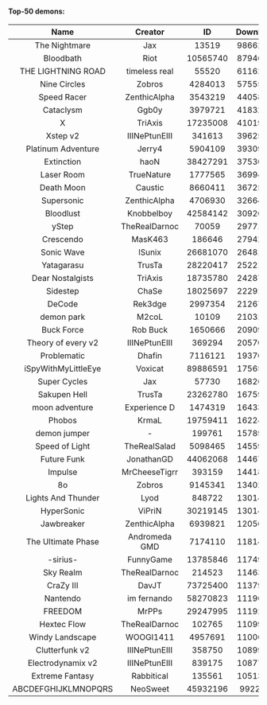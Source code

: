 #### Top-50 demons:

| Name | Creator | ID | Downloads | Likes |
|:---:|:---:|:---:|:---:|:---:|
| The Nightmare | Jax | 13519 | 98662419 | 5205467
| Bloodbath | Riot | 10565740 | 87946452 | 4185611
| THE LIGHTNING ROAD | timeless real | 55520 | 61162791 | 2911886
| Nine Circles | Zobros | 4284013 | 57555870 | 3094552
| Speed Racer | ZenthicAlpha | 3543219 | 44058253 | 2277003
| Cataclysm | Ggb0y | 3979721 | 41832153 | 1319393
| X | TriAxis | 17235008 | 41019124 | 2075779
| Xstep v2 | IIINePtunEIII | 341613 | 39625851 | 1549568
| Platinum Adventure | Jerry4 | 5904109 | 39309085 | 2478802
| Extinction | haoN | 38427291 | 37530370 | 1307985
| Laser Room | TrueNature | 1777565 | 36994445 | 1190927
| Death Moon  | Caustic | 8660411 | 36725509 | 1864063
| Supersonic | ZenthicAlpha | 4706930 | 32664224 | 1516211
| Bloodlust | Knobbelboy | 42584142 | 30926170 | 985686
| yStep | TheRealDarnoc | 70059 | 29771125 | 1047483
| Crescendo | MasK463 | 186646 | 27942030 | 1016195
| Sonic Wave | lSunix | 26681070 | 26481441 | 852086
| Yatagarasu  | TrusTa | 28220417 | 25221259 | 979434
| Dear Nostalgists | TriAxis | 18735780 | 24287732 | 1313054
| Sidestep | ChaSe | 18025697 | 22291909 | 980577
| DeCode | Rek3dge | 2997354 | 21267742 | 1006004
| demon park | M2coL | 10109 | 21031075 | 740235
| Buck Force | Rob Buck | 1650666 | 20909052 | 577178
| Theory of every v2 | IIINePtunEIII | 369294 | 20570190 | 775587
| Problematic | Dhafin | 7116121 | 19370581 | 1046760
| iSpyWithMyLittleEye | Voxicat | 89886591 | 17565757 | 1509062
| Super Cycles | Jax | 57730 | 16826017 | 637007
| Sakupen Hell | TrusTa | 23262780 | 16759437 | 527162
| moon adventure | Experience D | 1474319 | 16433717 | 496465
| Phobos | KrmaL | 19759411 | 16224737 | 607077
| demon jumper | - | 199761 | 15789607 | 595152
| Speed of Light | TheRealSalad | 5098465 | 14559441 | 729352
| Future Funk | JonathanGD | 44062068 | 14467738 | 705451
| Impulse | MrCheeseTigrr | 393159 | 14418313 | 776579
| 8o | Zobros | 9145341 | 13402282 | 706047
| Lights And Thunder | Lyod | 848722 | 13014866 | 638380
| HyperSonic | ViPriN | 30219145 | 13014680 | 505414
| Jawbreaker | ZenthicAlpha | 6939821 | 12056529 | 664666
| The Ultimate Phase | Andromeda GMD | 7174110 | 11814967 | 481568
| -sirius- | FunnyGame | 13785846 | 11749039 | 733939
| Sky Realm | TheRealDarnoc | 214523 | 11463517 | 506598
| CraZy III | DavJT | 73725400 | 11379474 | 626651
| Nantendo | im fernando | 58270823 | 11196515 | 714116
| FREEDOM | MrPPs | 29247995 | 11192541 | 589899
| Hextec Flow | TheRealDarnoc | 102765 | 11099079 | 528810
| Windy Landscape | WOOGI1411 | 4957691 | 11006457 | 647729
| Clutterfunk v2 | IIINePtunEIII | 358750 | 10899645 | 474269
| Electrodynamix v2 | IIINePtunEIII | 839175 | 10877918 | 416194
| Extreme Fantasy | Rabbitical | 135561 | 10513201 | 438205
| ABCDEFGHIJKLMNOPQRS | NeoSweet | 45932196 | 9922982 | 706623
